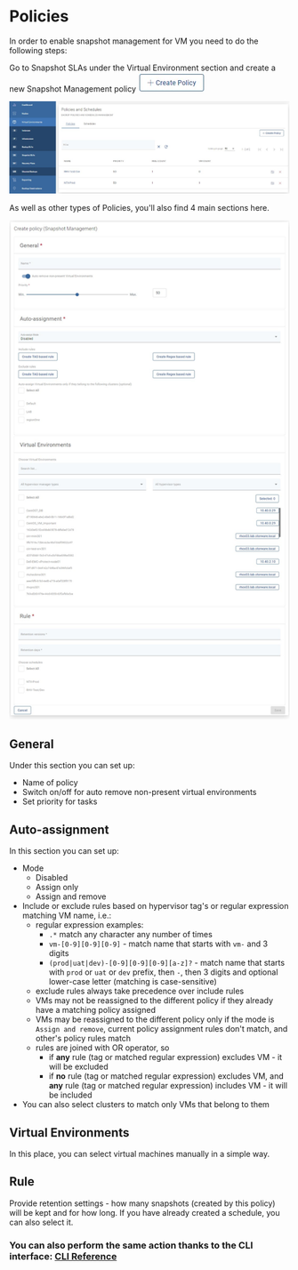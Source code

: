 # Policies

In order to enable snapshot management for VM you need to do the following steps:

Go to Snapshot SLAs under the Virtual Environment section and create a new Snapshot Management policy ![](../../../.gitbook/assets/create-policy%20%281%29.jpg)

![](../../../.gitbook/assets/snapshot-sla-policies.jpg)

As well as other types of Policies, you'll also find 4 main sections here.

![](../../../.gitbook/assets/snapshot-sla-policies-create.jpg)

## General

Under this section you can set up:

* Name of policy
* Switch on/off for auto remove non-present virtual environments
* Set priority for tasks

## Auto-assignment

In this section you can set up:

* Mode
  * Disabled
  * Assign only
  * Assign and remove
* Include or exclude rules based on hypervisor tag's or regular expression matching VM name, i.e.:
  * regular expression examples:
    * `.*` match any character any number of times
    * `vm-[0-9][0-9][0-9]` - match name that starts with `vm-` and 3 digits
    * `(prod|uat|dev)-[0-9][0-9][0-9][a-z]?` - match name that starts with `prod` or `uat` or `dev` prefix, then `-`, then 3 digits and optional lower-case letter \(matching is case-sensitive\)
  * exclude rules always take precedence over include rules
  * VMs may not be reassigned to the different policy if they already have a matching policy assigned
  * VMs may be reassigned to the different policy only if the mode is `Assign and remove`, current policy assignment rules don't match, and other's policy rules match
  * rules are joined with OR operator, so 
    * if **any** rule \(tag or matched regular expression\) excludes VM - it will be excluded
    * if **no** rule \(tag or matched regular expression\) excludes VM, and **any** rule \(tag or matched regular expression\) includes VM - it will be included
* You can also select clusters to match only VMs that belong to them

## Virtual Environments

In this place, you can select virtual machines manually in a simple way.

## Rule

Provide retention settings - how many snapshots \(created by this policy\) will be kept and for how long. If you have already created a schedule, you can also select it.

### You can also perform the same action thanks to the CLI interface: [CLI Reference](policies.md)

